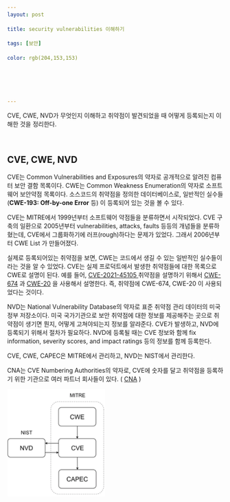 ```yaml
---
layout: post

title: security vulnerabilities 이해하기 

tags: [보안]

color: rgb(204,153,153)





---
```


CVE, CWE, NVD가 무엇인지 이해하고 취약점이 발견되었을 때 어떻게 등록되는지 이해한 것을 정리한다. 

<br>

## CVE, CWE, NVD 

CVE는 Common Vulnerabilities and Exposures의 약자로 공개적으로 알려진 컴퓨터 보안 결함 목록이다. CWE는 Common Weakness Enumeration의 약자로 소프트웨어 보안약점 목록이다. 소스코드의 취약점을 정의한 데이터베이스로, 일반적인 실수들(**CWE-193: Off-by-one Error** 등) 이 등록되어 있는 것을 볼 수 있다. 

CVE는 MITRE에서 1999년부터 소프트웨어 약점들을 분류하면서 시작되었다. CVE 구축의 일환으로 2005년부터 vulnerabilities, attacks, faults 등등의 개념들을 분류하혔는데, CVE에서 그룹화하기에 러프(rough)하다는 문제가 있었다. 그래서 2006년부터 CWE List 가 만들어졌다. 

실제로 등록되어있는 취약점을 보면, CWE는 코드에서 생길 수 있는 일반적인 실수들이라는 것을 알 수 있었다. CVE는 실제 프로덕트에서 발생한 취약점들에 대한 목록으로 CWE로 설명이 된다. 예를 들어, [CVE-2021-45105 ](https://nvd.nist.gov/vuln/detail/CVE-2021-45105) 취약점을 설명하기 위해서 [CWE-674](http://cwe.mitre.org/data/definitions/674.html) 과 [CWE-20](http://cwe.mitre.org/data/definitions/20.html) 을 사용해서 설명한다. 즉, 취약점에 CWE-674, CWE-20 이 사용되었다는 것이다. 

NVD는 National Vulnerability Database의 약자로 표준 취약점 관리 데이터의 미국 정부 저장소이다. 미국 국가기관으로 보안 취약점에 대한 정보를 제공해주는 곳으로 취약점이 생기면 뭔지, 어떻게 고쳐야되는지 정보를 알랴준다. CVE가 발생하고, NVD에 등록되기 위해서 절차가 필요하다. NVD에 등록될 때는 CVE 정보와 함께 fix information, severity scores, and impact ratings 등의 정보를 함께 등록한다. 

CVE, CWE, CAPEC은 MITRE에서 관리하고, NVD는 NIST에서 관리한다. 

CNA는 CVE Numbering Authorities의 약자로, CVE에 숫자를 달고 취약점을 등록하기 위한 기관으로 여러 파트너 회사들이 있다. ( [CNA](https://www.cve.org/ProgramOrganization/CNAs) )

![cve](/assets/img/CVE.PNG)

